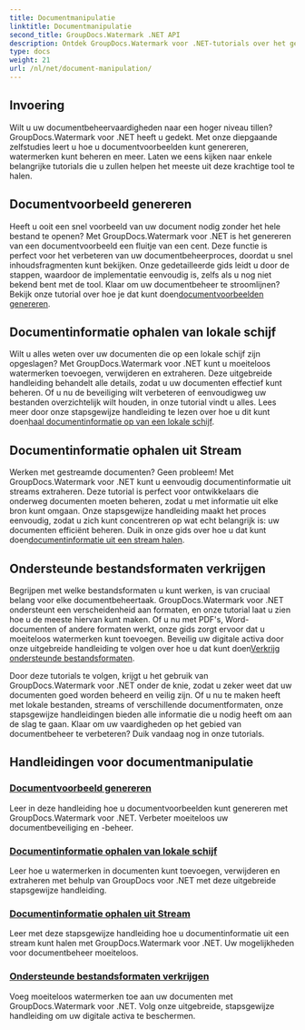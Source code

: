 ```yaml
---
title: Documentmanipulatie
linktitle: Documentmanipulatie
second_title: GroupDocs.Watermark .NET API
description: Ontdek GroupDocs.Watermark voor .NET-tutorials over het genereren van documentvoorbeelden en het beheren van watermerken. Verbeter de documentbeveiliging en het beheer.
type: docs
weight: 21
url: /nl/net/document-manipulation/
---
```

## Invoering

Wilt u uw documentbeheervaardigheden naar een hoger niveau tillen? GroupDocs.Watermark voor .NET heeft u gedekt. Met onze diepgaande zelfstudies leert u hoe u documentvoorbeelden kunt genereren, watermerken kunt beheren en meer. Laten we eens kijken naar enkele belangrijke tutorials die u zullen helpen het meeste uit deze krachtige tool te halen.


## Documentvoorbeeld genereren
 Heeft u ooit een snel voorbeeld van uw document nodig zonder het hele bestand te openen? Met GroupDocs.Watermark voor .NET is het genereren van een documentvoorbeeld een fluitje van een cent. Deze functie is perfect voor het verbeteren van uw documentbeheerproces, doordat u snel inhoudsfragmenten kunt bekijken. Onze gedetailleerde gids leidt u door de stappen, waardoor de implementatie eenvoudig is, zelfs als u nog niet bekend bent met de tool. Klaar om uw documentbeheer te stroomlijnen? Bekijk onze tutorial over hoe je dat kunt doen[documentvoorbeelden genereren](./generate-document-preview/).

## Documentinformatie ophalen van lokale schijf
Wilt u alles weten over uw documenten die op een lokale schijf zijn opgeslagen? Met GroupDocs.Watermark voor .NET kunt u moeiteloos watermerken toevoegen, verwijderen en extraheren. Deze uitgebreide handleiding behandelt alle details, zodat u uw documenten effectief kunt beheren. Of u nu de beveiliging wilt verbeteren of eenvoudigweg uw bestanden overzichtelijk wilt houden, in onze tutorial vindt u alles. Lees meer door onze stapsgewijze handleiding te lezen over hoe u dit kunt doen[haal documentinformatie op van een lokale schijf](./get-document-info-local-disk/).

## Documentinformatie ophalen uit Stream
 Werken met gestreamde documenten? Geen probleem! Met GroupDocs.Watermark voor .NET kunt u eenvoudig documentinformatie uit streams extraheren. Deze tutorial is perfect voor ontwikkelaars die onderweg documenten moeten beheren, zodat u met informatie uit elke bron kunt omgaan. Onze stapsgewijze handleiding maakt het proces eenvoudig, zodat u zich kunt concentreren op wat echt belangrijk is: uw documenten efficiënt beheren. Duik in onze gids over hoe u dat kunt doen[documentinformatie uit een stream halen](./get-document-info-stream/).

## Ondersteunde bestandsformaten verkrijgen
 Begrijpen met welke bestandsformaten u kunt werken, is van cruciaal belang voor elke documentbeheertaak. GroupDocs.Watermark voor .NET ondersteunt een verscheidenheid aan formaten, en onze tutorial laat u zien hoe u de meeste hiervan kunt maken. Of u nu met PDF's, Word-documenten of andere formaten werkt, onze gids zorgt ervoor dat u moeiteloos watermerken kunt toevoegen. Beveilig uw digitale activa door onze uitgebreide handleiding te volgen over hoe u dat kunt doen[Verkrijg ondersteunde bestandsformaten](./get-supported-file-formats/).

Door deze tutorials te volgen, krijgt u het gebruik van GroupDocs.Watermark voor .NET onder de knie, zodat u zeker weet dat uw documenten goed worden beheerd en veilig zijn. Of u nu te maken heeft met lokale bestanden, streams of verschillende documentformaten, onze stapsgewijze handleidingen bieden alle informatie die u nodig heeft om aan de slag te gaan. Klaar om uw vaardigheden op het gebied van documentbeheer te verbeteren? Duik vandaag nog in onze tutorials.
## Handleidingen voor documentmanipulatie
### [Documentvoorbeeld genereren](./generate-document-preview/)
Leer in deze handleiding hoe u documentvoorbeelden kunt genereren met GroupDocs.Watermark voor .NET. Verbeter moeiteloos uw documentbeveiliging en -beheer.
### [Documentinformatie ophalen van lokale schijf](./get-document-info-local-disk/)
Leer hoe u watermerken in documenten kunt toevoegen, verwijderen en extraheren met behulp van GroupDocs voor .NET met deze uitgebreide stapsgewijze handleiding.
### [Documentinformatie ophalen uit Stream](./get-document-info-stream/)
Leer met deze stapsgewijze handleiding hoe u documentinformatie uit een stream kunt halen met GroupDocs.Watermark voor .NET. Uw mogelijkheden voor documentbeheer moeiteloos.
### [Ondersteunde bestandsformaten verkrijgen](./get-supported-file-formats/)
Voeg moeiteloos watermerken toe aan uw documenten met GroupDocs.Watermark voor .NET. Volg onze uitgebreide, stapsgewijze handleiding om uw digitale activa te beschermen.